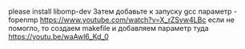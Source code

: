 please install libomp-dev
Затем добавьте к запуску gcc параметр -fopenmp
 https://www.youtube.com/watch?v=X_rZSvw4LBc
если не помогло, то создаем makefile и добавляем параметр туда
 https://youtu.be/waAwl6_Kd_0